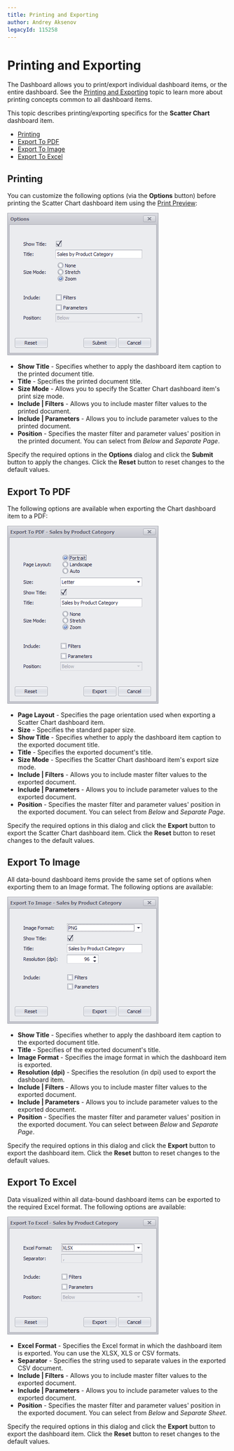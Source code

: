 ```yaml
---
title: Printing and Exporting
author: Andrey Aksenov
legacyId: 115258
---
```

# Printing and Exporting
The Dashboard allows you to print/export individual dashboard items, or the entire dashboard. See the [Printing and Exporting](../../printing-and-exporting.md) topic to learn more about printing concepts common to all dashboard items.

This topic describes printing/exporting specifics for the **Scatter Chart** dashboard item.
* [Printing](#printing)
* [Export To PDF](#export-to-pdf)
* [Export To Image](#export-to-image)
* [Export To Excel](#export-to-excel)

## <a name="printing"/>Printing
You can customize the following options (via the **Options** button) before printing the Scatter Chart dashboard item using the [Print Preview](../../../dashboard-designer/ui-elements/print-preview.md):

![Chart_PrintingOptionsDialog](../../../../images/img22916.png)
* **Show Title** - Specifies whether to apply the dashboard item caption to the printed document title.
* **Title** - Specifies the printed document title.
* **Size Mode** - Allows you to specify the Scatter Chart dashboard item's print size mode.
* **Include | Filters** - Allows you to include master filter values to the printed document.
* **Include | Parameters** - Allows you to include parameter values to the printed document.
* **Position** - Specifies the master filter and parameter values' position in the printed document. You can select from _Below_ and _Separate Page_.

Specify the required options in the **Options** dialog and click the **Submit** button to apply the changes. Click the **Reset** button to reset changes to the default values.

## <a name="export-to-pdf"/>Export To PDF
The following options are available when exporting the Chart dashboard item to a PDF:

![Chart_PDFExportOptionsDialog](../../../../images/img22917.png)
* **Page Layout** - Specifies the page orientation used when exporting a Scatter Chart dashboard item.
* **Size** - Specifies the standard paper size.
* **Show Title** - Specifies whether to apply the dashboard item caption to the exported document title.
* **Title** - Specifies the exported document's title.
* **Size Mode** - Specifies the Scatter Chart dashboard item's export size mode.
* **Include | Filters** - Allows you to include master filter values to the exported document.
* **Include | Parameters** - Allows you to include parameter values to the exported document.
* **Position** - Specifies the master filter and parameter values' position in the exported document. You can select from _Below_ and _Separate Page_.

Specify the required options in this dialog and click the **Export** button to export the Scatter Chart dashboard item. Click the **Reset** button to reset changes to the default values.

## <a name="export-to-image"/>Export To Image
All data-bound dashboard items provide the same set of options when exporting them to an Image format. The following options are available:

![Chart_ImageExportOptionsDialog](../../../../images/img22918.png)
* **Show Title** - Specifies whether to apply the dashboard item caption to the exported document title.
* **Title** - Specifies of the exported document's title.
* **Image Format** - Specifies the image format in which the dashboard item is exported.
* **Resolution (dpi)** - Specifies the resolution (in dpi) used to export the dashboard item.
* **Include | Filters** - Allows you to include master filter values to the exported document.
* **Include | Parameters** - Allows you to include parameter values to the exported document.
* **Position** - Specifies the master filter and parameter values' position in the exported document. You can select between _Below_ and _Separate Page_.

Specify the required options in this dialog and click the **Export** button to export the dashboard item. Click the **Reset** button to reset changes to the default values.

## <a name="export-to-excel"/>Export To Excel
Data visualized within all data-bound dashboard items can be exported to the required Excel format. The following options are available:

![ExportToExcelDialog](../../../../images/img120974.png)
* **Excel Format** - Specifies the Excel format in which the dashboard item is exported. You can use the XLSX, XLS or CSV formats.
* **Separator** - Specifies the string used to separate values in the exported CSV document.
* **Include | Filters** - Allows you to include master filter values to the exported document.
* **Include | Parameters** - Allows you to include parameter values to the exported document.
* **Position** - Specifies the master filter and parameter values' position in the exported document. You can select from _Below_ and _Separate Sheet_.

Specify the required options in this dialog and click the **Export** button to export the dashboard item. Click the **Reset** button to reset changes to the default values.